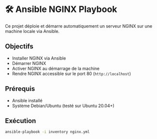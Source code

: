 # 🛠️ Ansible NGINX Playbook

Ce projet déploie et démarre automatiquement un serveur NGINX sur une machine locale via Ansible.

## Objectifs

- Installer NGINX via Ansible
- Démarrer NGINX
- Activer NGINX au démarrage de la machine
- Rendre NGINX accessible sur le port 80 (`http://localhost`)

## Prérequis

- Ansible installé
- Système Debian/Ubuntu (testé sur Ubuntu 20.04+)

## Exécution

```bash
ansible-playbook -i inventory nginx.yml

